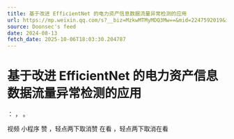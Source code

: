 ```yaml
---
title: 基于改进 EfficientNet 的电力资产信息数据流量异常检测的应用
url: https://mp.weixin.qq.com/s?__biz=MzkwMTMyMDQ3Mw==&mid=2247592019&idx=3&sn=1befa63ec13613f89073a35ab21e59d8
source: Doonsec's feed
date: 2024-08-13
fetch_date: 2025-10-06T18:03:30.204787
---
```


# 基于改进 EfficientNet 的电力资产信息数据流量异常检测的应用

：
，
。

视频
小程序
赞
，轻点两下取消赞
在看
，轻点两下取消在看